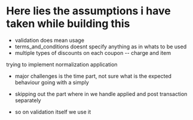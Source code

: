 # Here lies the assumptions i have taken while building this 

- validation does mean usage 
- terms_and_conditions doesnt specify anything as in whats to be used 
- multiple types of discounts on each coupon -- charge and item

trying to implement normalization application

- major challenges is the time part, not sure what is the expected behaviour going with a simply 

- skipping out the part where in we handle applied and post transaction separately 
- so on validation itself we use it 